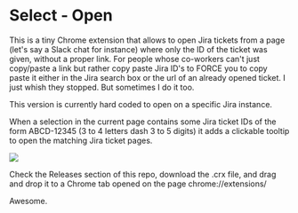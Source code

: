 # Select - Open

This is a tiny Chrome extension that allows to open Jira tickets from a page (let's say a Slack chat for instance) where only the ID of the ticket was given, without a proper link. For people whose co-workers can't just copy/paste a link but rather copy paste Jira ID's to FORCE you to copy paste it either in the Jira search box or the url of an already opened ticket. I just whish they stopped. But sometimes I do it too.

This version is currently hard coded to open on a specific Jira instance.

When a selection in the current page contains some Jira ticket IDs of the form ABCD-12345 (3 to 4 letters dash 3 to 5 digits) it adds a clickable tooltip to open the matching Jira ticket pages.

<img src='http://adgjm.eu/img/github/jira1.png'/>

Check the Releases section of this repo, download the .crx file, and drag and drop it to a Chrome tab opened on the page chrome://extensions/

Awesome.


